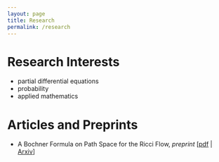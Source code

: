 ```yaml
---
layout: page
title: Research
permalink: /research
---
```


Research Interests
======
  - partial differential equations
  - probability
  - applied mathematics

Articles and Preprints
======
  - A Bochner Formula on Path Space for the Ricci Flow, <em>preprint</em> \[[pdf](/assets/A_Bochner_Formula_on_Path_Space_for_the_Ricci_Flow.pdf) | [Arxiv](https://arxiv.org/abs/1909.04193)\]
